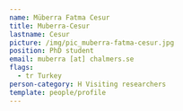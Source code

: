 ```yaml
---
name: Müberra Fatma Cesur
title: Muberra-Cesur
lastname: Cesur
picture: /img/pic_muberra-fatma-cesur.jpg
position: PhD student
email: muberra [at] chalmers.se
flags:
  - tr Turkey
person-category: H Visiting researchers
template: people/profile
---
```

